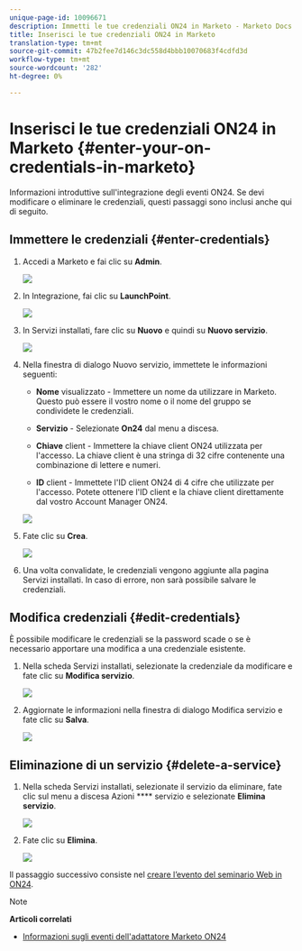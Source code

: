 ```yaml
---
unique-page-id: 10096671
description: Immetti le tue credenziali ON24 in Marketo - Marketo Docs - Documentazione prodotto
title: Inserisci le tue credenziali ON24 in Marketo
translation-type: tm+mt
source-git-commit: 47b2fee7d146c3dc558d4bbb10070683f4cdfd3d
workflow-type: tm+mt
source-wordcount: '282'
ht-degree: 0%

---
```



# Inserisci le tue credenziali ON24 in Marketo {#enter-your-on-credentials-in-marketo}

Informazioni introduttive sull&#39;integrazione degli eventi ON24. Se devi modificare o eliminare le credenziali, questi passaggi sono inclusi anche qui di seguito.

## Immettere le credenziali {#enter-credentials}

1. Accedi a Marketo e fai clic su **Admin**.

   ![](assets/admin.png)

1. In Integrazione, fai clic su **LaunchPoint**.

   ![](assets/image2015-12-22-13-3a15-3a38.png)

1. In Servizi installati, fare clic su **Nuovo** e quindi su **Nuovo servizio**.

   ![](assets/image2015-12-22-13-3a18-3a54.png)

1. Nella finestra di dialogo Nuovo servizio, immettete le informazioni seguenti:

   * **Nome** visualizzato - Immettere un nome da utilizzare in Marketo. Questo può essere il vostro nome o il nome del gruppo se condividete le credenziali.
   * **Servizio** - Selezionate **On24** dal menu a discesa.

   * **Chiave** client - Immettere la chiave client ON24 utilizzata per l&#39;accesso. La chiave client è una stringa di 32 cifre contenente una combinazione di lettere e numeri.
   * **ID** client - Immettete l&#39;ID client ON24 di 4 cifre che utilizzate per l&#39;accesso. Potete ottenere l&#39;ID client e la chiave client direttamente dal vostro Account Manager ON24.

   ![](assets/image2015-12-22-13-3a38-3a52.png)

1. Fate clic su **Crea**.

   ![](assets/image2015-12-22-13-3a28-3a55.png)

1. Una volta convalidate, le credenziali vengono aggiunte alla pagina Servizi installati. In caso di errore, non sarà possibile salvare le credenziali.

## Modifica credenziali {#edit-credentials}

È possibile modificare le credenziali se la password scade o se è necessario apportare una modifica a una credenziale esistente.

1. Nella scheda Servizi installati, selezionate la credenziale da modificare e fate clic su **Modifica servizio**.

   ![](assets/six.png)

1. Aggiornate le informazioni nella finestra di dialogo Modifica servizio e fate clic su **Salva**.

   ![](assets/seven.png)

## Eliminazione di un servizio {#delete-a-service}

1. Nella scheda Servizi installati, selezionate il servizio da eliminare, fate clic sul menu a discesa Azioni **** servizio e selezionate **Elimina servizio**.

   ![](assets/eight.png)

1. Fate clic su **Elimina**.

   ![](assets/nine.png)

Il passaggio successivo consiste nel [creare l’evento del seminario Web in ON24](create-your-webinar-event-in-on24.md).

>[!NOTE]
>
>**Articoli correlati**
>
>* [Informazioni sugli eventi dell&#39;adattatore Marketo ON24](understanding-marketo-on24-adapter-events.md)

>



